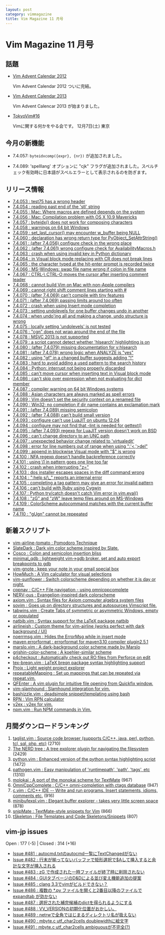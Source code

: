 ```yaml
---
layout: post
category: vimmagazine
title: Vim Magazine 11 月号
---
```


# Vim Magazine 11 月号

## 話題

- [Vim Advent Calendar 2012](http://atnd.org/events/33746)

  Vim Advent Calendar 2012 ついに完結。

- [Vim Advent Calendar 2013](http://atnd.org/events/45072)

  Vim Advent Calencar 2013 が始まりました。

- [TokyoVim#16](http://partake.in/events/c17663f3-cb0f-4bfe-8610-96177a8edf66)

  Vimに関する何かをやる会です。  12月7日(土) 東京


## 今月の新機能

  - 7.4.057: `byteidxcomp({expr}, {nr})` が追加されました。

  - 7.4.089: 'spelllang' オプションに "cjk" フラグが追加されました。スペルチェック有効時に日本語がスペルエラーとして表示されるのを防ぎます。


## リリース情報

- [7.4.053 : test75 has a wrong header](http://code.google.com/p/vim/source/detail?r=733193bf24c3a80883c60964922c7cdc83662eb2)
- [7.4.054 : reading past end of the 'stl' string](http://code.google.com/p/vim/source/detail?r=7b760cda2bbf086ba975fd5a4bdc6190a0f08caf)
- [7.4.055 : Mac: Where macros are defined depends on the system](http://code.google.com/p/vim/source/detail?r=38a755adc58063894c6695d702cc37f4910bad14)
- [7.4.056 : Mac: Compilation problem with OS X 10.9 Mavericks](http://code.google.com/p/vim/source/detail?r=8d83c219fc7b2ec8685ab9e0dd7d3067b7f9d1e9)
- [7.4.057 : byteidx() does not work for composing characters](http://code.google.com/p/vim/source/detail?r=3109053ce4e3d17ca6ecab06c0ea0f38581d2f41)
- [7.4.058 : warnings on 64 bit Windows](http://code.google.com/p/vim/source/detail?r=fa8447ec582378ca8d2c0245bd4ac195876abf2b)
- [7.4.059 : set&#x5f;last&#x5f;cursor() may encounter w&#x5f;buffer being NULL](http://code.google.com/p/vim/source/detail?r=2a72805a3038285c35f47dc0327a57cdabbdf09d)
- [7.4.060 : declaration has wrong return type for PyObject&#x5f;SetAttrString()](http://code.google.com/p/vim/source/detail?r=46ca8fcee5257cc036ac928d91b2a490cf47a956)
- [7.4.061 : (after 7.4.056) configure check in the wrong place](http://code.google.com/p/vim/source/detail?r=739074bdceb85d16b9e70791d91a59c2b846ed8d)
- [7.4.062 : (after 7.4.061) wrong configure check for AvailabilityMacros.h](http://code.google.com/p/vim/source/detail?r=d59a0b8e5584c6e093990abb1b1e640aff7620bd)
- [7.4.063 : crash when using invalid key in Python dictionary](http://code.google.com/p/vim/source/detail?r=9cedb4dfd4c830783ac65128dbbb118da2e3c638)
- [7.4.064 : in Visual block mode replacing with CR does not break lines](http://code.google.com/p/vim/source/detail?r=d062239654688774d38e60ac42cec8ae1fd0f14b)
- [7.4.065 : the character typed at the hit-enter prompt is recorded twice](http://code.google.com/p/vim/source/detail?r=7f341db39d5bee0a9259a14a65e19bc9efa65417)
- [7.4.066 : MS-Windows: swap file name wrong if colon in file name](http://code.google.com/p/vim/source/detail?r=38b948f534e4646bf879cb4d30151474e093d139)
- [7.4.067 : CTRL-\\ CTRL-O moves the cursor after inserting comment leader](http://code.google.com/p/vim/source/detail?r=86bf09a1b6d0275131caf7ffc51598608e7242de)
- [7.4.068 : cannot build Vim on Mac with non-Apple compilers](http://code.google.com/p/vim/source/detail?r=efa40be729c2c94c1d8d0bf95000c4a7d2976dbc)
- [7.4.069 : cannot right shift comment lines starting with #](http://code.google.com/p/vim/source/detail?r=878ed73c70706d68bc7175343e4deb24b11963c2)
- [7.4.070 : (after 7.4.069) can't compile with tiny features](http://code.google.com/p/vim/source/detail?r=e6f3f66028d448bb49ee2336cee60b13ced7cea9)
- [7.4.071 : (after 7.4.069) passing limits around too often](http://code.google.com/p/vim/source/detail?r=faf7e86203b5d5c98bdd30dd92524e5062b2412a)
- [7.4.072 : crash when using Insert mode completion](http://code.google.com/p/vim/source/detail?r=d563839a9be0be6e85d93e366b4f7ffe705d8e3b)
- [7.4.073 : setting undolevels for one buffer changes undo in another](http://code.google.com/p/vim/source/detail?r=d0595545e98a3b7b6fe1a96ab0106d8afd63c31e)
- [7.4.074 : when undo'ing all and making a change, undo structure is wrong](http://code.google.com/p/vim/source/detail?r=9818311eeca0d76641879e95143f314e7295cc26)
- [7.4.075 : locally setting 'undolevels' is not tested](http://code.google.com/p/vim/source/detail?r=829aa8c8449d85d0de3a29ac8ce647ec706efd02)
- [7.4.076 : "cgn" does not wrap around the end of the file](http://code.google.com/p/vim/source/detail?r=8f0c264db1e76a65499f0846d961907d7ecade9e)
- [7.4.078 : MSVC 2013 is not supported](http://code.google.com/p/vim/source/detail?r=5c3064feddd7c9bfef18d8067172335f101122c5)
- [7.4.079 : a script cannot detect whether 'hlsearch' highlighting is on](http://code.google.com/p/vim/source/detail?r=6ae816249627b34aee618b49c4169b7ca1f54ff3)
- [7.4.080 : (after 7.4.079) missing documentation for v:hlsearch](http://code.google.com/p/vim/source/detail?r=c5166fa1046462d73891f0b395d6619e7ce96c82)
- [7.4.081 : (after 7.4.078) wrong logic when ANALYZE is "yes"](http://code.google.com/p/vim/source/detail?r=42927712b3d997bdba9d8ff5a1199fe4652c5899)
- [7.4.082 : using "gf" in a changed buffer suggests adding "!"](http://code.google.com/p/vim/source/detail?r=9c777e2c702487bd0b5c48a22edc17c98b87e070)
- [7.4.083 : hard to avoid adding a used pattern to the search history](http://code.google.com/p/vim/source/detail?r=6367a766027d3b60caff43c35d8d3597ad90f6c6)
- [7.4.084 : Python: interrupt not being properly discarded](http://code.google.com/p/vim/source/detail?r=a56f60cf683455bea96daf077458158041e4d6ba)
- [7.4.085 : can't move cursor when inserting text in Visual block mode](http://code.google.com/p/vim/source/detail?r=70c3289803b3129f34ffc327b113dcf152222a56)
- [7.4.086 : can't skip over expression when not evaluating for dict member](http://code.google.com/p/vim/source/detail?r=60a5b7b82016da631dd7acc6121913d02c5677f8)
- [7.4.087 : compiler warning on 64 bit Windows systems](http://code.google.com/p/vim/source/detail?r=9334c994be7bb5e16a1f9c6b67e1c4342a6a386c)
- [7.4.088 : Asian characters are always marked as spell errors](http://code.google.com/p/vim/source/detail?r=853a76c7fdedefbc1dfdc2a4896d37a3806500e2)
- [7.4.089 : Vim doesn't set the security context on a renamed file](http://code.google.com/p/vim/source/detail?r=6707c44cec61d76026d5dcdd6573fb41cb89d0bd)
- [7.4.090 : Win32: no completion if dir name contains an exclamation mark](http://code.google.com/p/vim/source/detail?r=31217cc48e7d8c9aca703688d3d04d8edbc85bba)
- [7.4.091 : (after 7.4.089) missing semicolon](http://code.google.com/p/vim/source/detail?r=9502d1caf90bf56f0125c99b7d17ba70944ebd85)
- [7.4.092 : (after 7.4.088) can't build small version](http://code.google.com/p/vim/source/detail?r=1b4cb2c6b285265da4ffbe242af35a73e1b118e6)
- [7.4.093 : configure can't use LuaJIT on ubuntu 12.04](http://code.google.com/p/vim/source/detail?r=33f3e277ceab43179c74093f68196bd370199dbc)
- [7.4.094 : configure may not find that -lint is needed for gettext()](http://code.google.com/p/vim/source/detail?r=68b5f8abca93dd035ba180aa673a5bbf035b89db)
- [7.4.095 : (after 7.4.093) regexp for LuaJIT version doesn't work on BSD](http://code.google.com/p/vim/source/detail?r=acbe5414cb7f302f548bc1cbdc1ddb029dbf9094)
- [7.4.096 : can't change directory to an UNC path](http://code.google.com/p/vim/source/detail?r=645358801356c7b1c53a1d3b1543781a669a7733)
- [7.4.097 : unexpected behavior change related to 'virtualedit'](http://code.google.com/p/vim/source/detail?r=93c8296281dd64e513d52db9f745965926df5cab)
- [7.4.098 : error for line numbers out of range when using ":'\<,'>del"](http://code.google.com/p/vim/source/detail?r=79a8bac614c0c565617b404764f28675687ad442)
- [7.4.099 : append in blockwise Visual mode with "$" is wrong](http://code.google.com/p/vim/source/detail?r=8451f643a13eaf22e35a45e6bdd47c8d5b24c222)
- [7.4.100 : NFA regexp doesn't handle backreference correctly](http://code.google.com/p/vim/source/detail?r=5ad60cd88339c6217fbea8cf4f92dae04ac1c71d)
- [7.4.101 : using \\1 in pattern goes one line too far](http://code.google.com/p/vim/source/detail?r=ec5d11403c1952b2ed192f28afb6261d0867bb20)
- [7.4.102 : crash when interrupting "z="](http://code.google.com/p/vim/source/detail?r=9417f4de27a2a6acfa6b1660ac6ef2b5692e4554)
- [7.4.103 : dos installer escapes spaces in the diff command wrong](http://code.google.com/p/vim/source/detail?r=4db151014f93b7512919e452e6b3f4184758db7b)
- [7.4.104 : ":help s/\\&#x5f;" reports an internal error](http://code.google.com/p/vim/source/detail?r=dd7d1a86b311c11e9c03b7ca95c7b62206bbc7ab)
- [7.4.105 : completing a tag pattern may give an error for invalid pattern](http://code.google.com/p/vim/source/detail?r=eed95874f30e9d9dad577f2361f2dfed93c5db4d)
- [7.4.106 : can't build with Ruby using Cygwin](http://code.google.com/p/vim/source/detail?r=de9a01851ebd1ce1d225b40c182b6f1e105863a7)
- [7.4.107 : Python try/catch doesn't catch Vim error in vim.eval()](http://code.google.com/p/vim/source/detail?r=064e2a080e2e158177acc017c318bc953fb7535b)
- [7.4.108 : "zG" and "zW" leave temp files around on MS-Windows](http://code.google.com/p/vim/source/detail?r=fa31c5b82424373885d2fa55b4f8531ac21baacd)
- [7.4.109 : ColorScheme autocommand matches with the current buffer name](http://code.google.com/p/vim/source/detail?r=1cdf517067743dc33ebb9c7af8844abd9d9c7863)
- [7.4.110 : "gUgn" cannot be repeeated](http://code.google.com/p/vim/source/detail?r=6e54d1b3408ca745341b0b219c588c265fa52494)

## 新着スクリプト

- [vim-airline-tomato : Pomodoro Technique](http://www.vim.org/scripts/script.php?script_id=4756)
- [SlateDark : Dark vim color scheme inspired by Slate.](http://www.vim.org/scripts/script.php?script_id=4757)
- [Cosco : Colon and semicolon insertion bliss](http://www.vim.org/scripts/script.php?script_id=4758)
- [minimal&#x5f;gdb : lightweight vim->gdb broker. set and auto export breakpoints to gdb](http://www.vim.org/scripts/script.php?script_id=4759)
- [vim-gnote : keep your note in your gmail special box](http://www.vim.org/scripts/script.php?script_id=4760)
- [HowMuch : A Vim calculator for visual selections](http://www.vim.org/scripts/script.php?script_id=4761)
- [vim-sunflower : Switch colorscheme depending on whether it is day or night.](http://www.vim.org/scripts/script.php?script_id=4762)
- [cppnav : C/C++ File navigation - using omnicppcomplete](http://www.vim.org/scripts/script.php?script_id=4763)
- [NERV-ous : Evangelion-inspired dark colorscheme](http://www.vim.org/scripts/script.php?script_id=4764)
- [axiom.vim : Syntax files for Axiom computer algebra system files](http://www.vim.org/scripts/script.php?script_id=4765)
- [sovim : Goes up on directory structures and autosources Vimscript file.](http://www.vim.org/scripts/script.php?script_id=4766)
- [tabwins.vim : Create Tabs of symmetric or asymmetric Windows, empty or populated](http://www.vim.org/scripts/script.php?script_id=4767)
- [natbib.vim : Syntax support for the LaTeX package natbib](http://www.vim.org/scripts/script.php?script_id=4768)
- [airlineish : Custom theme for vim-airline (works perfect with dark background / UI)](http://www.vim.org/scripts/script.php?script_id=4769)
- [noerrmsg.vim : Hides the ErrorMsg while in insert mode](http://www.vim.org/scripts/script.php?script_id=4770)
- [maven errorformat : errorformat for maven3.10 compiler plugin2.5.1](http://www.vim.org/scripts/script.php?script_id=4771)
- [marslo.vim : A dark-background color scheme made by Marslo](http://www.vim.org/scripts/script.php?script_id=4772)
- [grishin-color-scheme : A koehler-similar scheme](http://www.vim.org/scripts/script.php?script_id=4773)
- [p4checkout : Automatically check out RO files from Perforce on edit](http://www.vim.org/scripts/script.php?script_id=4774)
- [tex-breqn.vim : LaTeX breqn package syntax highlighting support](http://www.vim.org/scripts/script.php?script_id=4775)
- [Projx : Light weight project explorer](http://www.vim.org/scripts/script.php?script_id=4776)
- [repeatableMapping : Set up mappings that can be repeated via repeat.vim.](http://www.vim.org/scripts/script.php?script_id=4777)
- [QFEnter : A vim plugin for intuitive file opening from Quickfix window.](http://www.vim.org/scripts/script.php?script_id=4778)
- [vim-slamhound : Slamhound integration for vim.](http://www.vim.org/scripts/script.php?script_id=4779)
- [bashizzle.vim : deadsimple snippet/templating using bash](http://www.vim.org/scripts/script.php?script_id=4780)
- [RPN : Vim RPN calculator](http://www.vim.org/scripts/script.php?script_id=4781)
- [v2ex : v2ex for vim.](http://www.vim.org/scripts/script.php?script_id=4782)
- [npm.vim : Run NPM commands in Vim.](http://www.vim.org/scripts/script.php?script_id=4783)

## 月間ダウンロードランキング

1. [taglist.vim : Source code browser (supports C/C++, java, perl, python, tcl, sql, php, etc)](http://www.vim.org/scripts/script.php?script_id=273) (2710)
2. [The NERD tree : A tree explorer plugin for navigating the filesystem](http://www.vim.org/scripts/script.php?script_id=1658) (2429)
3. [python.vim : Enhanced version of the python syntax highlighting script](http://www.vim.org/scripts/script.php?script_id=790) (1472)
4. [pathogen.vim : Easy manipulation of 'runtimepath', 'path', 'tags', etc](http://www.vim.org/scripts/script.php?script_id=2332) (1310)
5. [molokai : A port of the monokai scheme for TextMate](http://www.vim.org/scripts/script.php?script_id=2340) (967)
6. [OmniCppComplete : C/C++ omni-completion with ctags database](http://www.vim.org/scripts/script.php?script_id=1520) (947)
7. [c.vim : C/C++ IDE --  Write and run programs. Insert statements, idioms, comments etc.](http://www.vim.org/scripts/script.php?script_id=213) (916)
8. [minibufexpl.vim : Elegant buffer explorer - takes very little screen space](http://www.vim.org/scripts/script.php?script_id=159) (878)
9. [snipMate : TextMate-style snippets for Vim](http://www.vim.org/scripts/script.php?script_id=2540) (866)
10. [tSkeleton : File Templates and Code Skeletons/Snippets](http://www.vim.org/scripts/script.php?script_id=1160) (807)

## vim-jp issues

Open : 177 (-5) | Closed : 314 (+16)

- [Issue #481 : autocmd.txtのautocmd一覧にTextChangedがない](https://github.com/vim-jp/issues/issues/481)
- [Issue #482 : 行末が揃ってないバッファで矩形選択で$Aして挿入すると余計な文字が挿入される](https://github.com/vim-jp/issues/issues/482)
- [Issue #483 : zG で作成された一時ファイルが終了時に削除されない](https://github.com/vim-jp/issues/issues/483)
- [Issue #484 : GUIタブページのD&Dによる並び変え機能追加の提案](https://github.com/vim-jp/issues/issues/484)
- [Issue #485 : clang 3.3でvimがビルドできない？](https://github.com/vim-jp/issues/issues/485)
- [Issue #486 : 複数の &#x2a;.py ファイルを開くと2番目以降のファイルで expandtab が効かない](https://github.com/vim-jp/issues/issues/486)
- [Issue #487 : 選択された補完候補のdictを得られるようにする](https://github.com/vim-jp/issues/issues/487)
- [Issue #488 : VV&#x5f;VERSIONの初期化位置がおかしい。](https://github.com/vim-jp/issues/issues/488)
- [Issue #489 : netrwで全角ではじまるディレクトリ名が扱えない](https://github.com/vim-jp/issues/issues/489)
- [Issue #490 : mbyte.c utf&#x5f;char2cells doublewidthに絵文字](https://github.com/vim-jp/issues/issues/490)
- [Issue #491 : mbyte.c utf&#x5f;char2cells ambiguousが不完全(?)](https://github.com/vim-jp/issues/issues/491)

